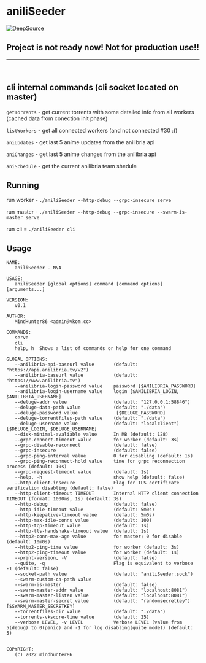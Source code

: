 # aniliSeeder
[![DeepSource](https://deepsource.io/gh/MindHunter86/aniliSeeder.svg/?label=active+issues&show_trend=true&token=0s6kHn6xfivpVWxqql7PLY23)](https://deepsource.io/gh/MindHunter86/aniliSeeder/?ref=repository-badge)


## Project is not ready now! Not for production use!!
---

<br/>

## cli internal commands (cli socket located on master)
`getTorrents` - get current torrents with some detailed info from all workers (cached data from conection init phase)

`listWorkers` - get all connected workers (and not connected #30 :))

`aniUpdates` - get last 5 anime updates from the anilibria api

`aniChanges` - get last 5 anime changes from the anilibria api

`aniSchedule` - get the current anilibria team shedule


## Running
run worker - `./aniliSeeder --http-debug --grpc-insecure serve`

run master - `./aniliSeeder --http-debug --grpc-insecure --swarm-is-master serve`

run cli = `./aniliSeeder cli`

## Usage
```
NAME:
   aniliSeeder - N\A

USAGE:
   aniliSeeder [global options] command [command options] [arguments...]

VERSION:
   v0.1

AUTHOR:
   MindHunter86 <admin@vkom.cc>

COMMANDS:
   serve    
   cli     
   help, h  Shows a list of commands or help for one command

GLOBAL OPTIONS:
   --anilibria-api-baseurl value       (default: "https://api.anilibria.tv/v2")
   --anilibria-baseurl value           (default: "https://www.anilibria.tv")
   --anilibria-login-password value    password [$ANILIBRIA_PASSWORD]
   --anilibria-login-username value    login [$ANILIBRIA_LOGIN, $ANILIBRIA_USERNAME]
   --deluge-addr value                 (default: "127.0.0.1:58846")
   --deluge-data-path value            (default: "./data")
   --deluge-password value              [$DELUGE_PASSWORD]
   --deluge-torrentfiles-path value    (default: "./data")
   --deluge-username value             (default: "localclient") [$DELUGE_LOGIN, $DELUGE_USERNAME]
   --disk-minimal-avaliable value      In MB (default: 128)
   --grpc-connect-timeout value        for worker (default: 3s)
   --grpc-disable-reconnect            (default: false)
   --grpc-insecure                     (default: false)
   --grpc-ping-interval value          0 for disabling (default: 1s)
   --grpc-ping-reconnect-hold value    time for grpc reconnection process (default: 10s)
   --grpc-request-timeout value        (default: 1s)
   --help, -h                          show help (default: false)
   --http-client-insecure              Flag for TLS certificate verification disabling (default: false)
   --http-client-timeout TIMEOUT       Internal HTTP client connection TIMEOUT (format: 1000ms, 1s) (default: 3s)
   --http-debug                        (default: false)
   --http-idle-timeout value           (default: 5m0s)
   --http-keepalive-timeout value      (default: 5m0s)
   --http-max-idle-conns value         (default: 100)
   --http-tcp-timeout value            (default: 1s)
   --http-tls-handshake-timeout value  (default: 1s)
   --http2-conn-max-age value          for master; 0 for disable (default: 10m0s)
   --http2-ping-time value             for worker (default: 3s)
   --http2-ping-timeout value          for worker (default: 1s)
   --print-version, -V                 (default: false)
   --quite, -q                         Flag is equivalent to verbose -1 (default: false)
   --socket-path value                 (default: "aniliSeeder.sock")
   --swarm-custom-ca-path value        
   --swarm-is-master                   (default: false)
   --swarm-master-addr value           (default: "localhost:8081")
   --swarm-master-listen value         (default: "localhost:8081")
   --swarm-master-secret value         (default: "randomsecretkey") [$SWARM_MASTER_SECRETKEY]
   --torrentfiles-dir value            (default: "./data")
   --torrents-vkscore-line value       (default: 25)
   --verbose LEVEL, -v LEVEL           Verbose LEVEL (value from 5(debug) to 0(panic) and -1 for log disabling(quite mode)) (default: 5)
   

COPYRIGHT:
   (c) 2022 mindhunter86
```